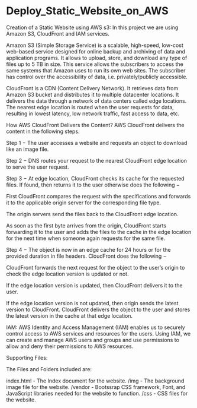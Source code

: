 # Deploy_Static_Website_on_AWS
Creation of a Static Website using AWS s3: In this project we are using Amazon S3, CloudFront and IAM services.

Amazon S3 (Simple Storage Service) is a scalable, high-speed, low-cost web-based service designed for online backup and archiving of data and application programs. It allows to upload, store, and download any type of files up to 5 TB in size. This service allows the subscribers to access the same systems that Amazon uses to run its own web sites. The subscriber has control over the accessibility of data, i.e. privately/publicly accessible.

CloudFront is a CDN (Content Delivery Network). It retrieves data from Amazon S3 bucket and distributes it to multiple datacenter locations. It delivers the data through a network of data centers called edge locations. The nearest edge location is routed when the user requests for data, resulting in lowest latency, low network traffic, fast access to data, etc.

  How AWS CloudFront Delivers the Content?
  AWS CloudFront delivers the content in the following steps.

  Step 1 − The user accesses a website and requests an object to download like an image file.

  Step 2 − DNS routes your request to the nearest CloudFront edge location to serve the user request.

  Step 3 − At edge location, CloudFront checks its cache for the requested files. If found, then returns it to the user otherwise does     the following −

  First CloudFront compares the request with the specifications and forwards it to the applicable origin server for the corresponding     file type.

  The origin servers send the files back to the CloudFront edge location.

  As soon as the first byte arrives from the origin, CloudFront starts forwarding it to the user and adds the files to the cache in the   edge location for the next time when someone again requests for the same file.

  Step 4 − The object is now in an edge cache for 24 hours or for the provided duration in file headers. CloudFront does the following −

  CloudFront forwards the next request for the object to the user’s origin to check the edge location version is updated or not.

  If the edge location version is updated, then CloudFront delivers it to the user.

  If the edge location version is not updated, then origin sends the latest version to CloudFront. CloudFront delivers the object to the   user and stores the latest version in the cache at that edge location.

IAM: AWS Identity and Access Management (IAM) enables us to securely control access to AWS services and resources for the users. Using IAM, we can create and manage AWS users and groups and use permissions to allow and deny their permissions to AWS resources.


Supporting Files:

The Files and Folders included are: 

index.html - The Index document for the website.
/img - The background image file for the website.
/vendor - Bootssrap CSS framework, Font, and JavaScript libraries needed for the website to function.
/css - CSS files for the website.


